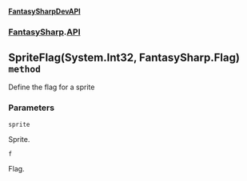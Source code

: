 #### [FantasySharpDevAPI](./FantasySharpDevAPI.md 'FantasySharpDevAPI')
### [FantasySharp](./FantasySharpDevAPI.md#FantasySharp 'FantasySharp').[API](./FantasySharp-API.md 'FantasySharp.API')
## SpriteFlag(System.Int32, FantasySharp.Flag) `method`
Define the flag for a sprite
### Parameters

<a name='FantasySharp-API-SpriteFlag(System-Int32-_FantasySharp-Flag)-sprite'></a>
`sprite`

Sprite.

<a name='FantasySharp-API-SpriteFlag(System-Int32-_FantasySharp-Flag)-f'></a>
`f`

Flag.
